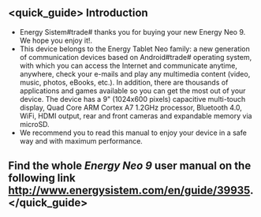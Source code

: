 ## <quick_guide> Introduction

* Energy Sistem#trade# thanks you for buying your new Energy Neo 9. We hope you enjoy it!.
* This device belongs to the Energy Tablet Neo family:  a new generation of communication devices based on Android#trade# operating system, with which you can access the Internet and communicate anytime, anywhere, check your e-mails and play any multimedia content (video, music, photos, eBooks, etc.).
In addition, there are thousands of applications and games available so you can get the most out of your device.
The device has a 9" (1024x600 pixels) capacitive multi-touch display, Quad Core ARM Cortex A7 1.2GHz processor, Bluetooth 4.0, WiFi, HDMI output, rear and front cameras and expandable memory via microSD.
* We recommend you to read this manual to enjoy your device in a safe way and with maximum performance.

## <unique> Find the whole *Energy Neo 9* user manual on the following link   http://www.energysistem.com/en/guide/39935. </unique> </quick_guide>
